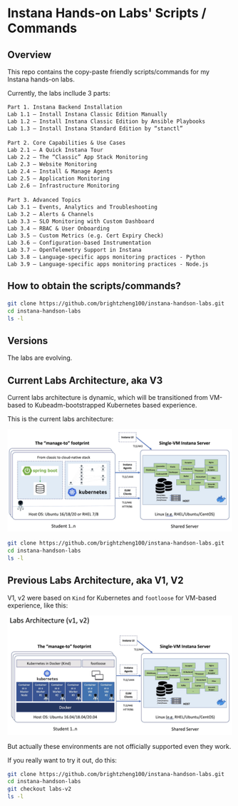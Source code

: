 # Instana Hands-on Labs' Scripts / Commands

## Overview

This repo contains the copy-paste friendly scripts/commands for my Instana hands-on labs.

Currently, the labs incllude 3 parts:

```
Part 1. Instana Backend Installation
Lab 1.1 – Install Instana Classic Edition Manually
Lab 1.2 – Install Instana Classic Edition by Ansible Playbooks
Lab 1.3 – Install Instana Standard Edition by “stanctl”

Part 2. Core Capabilities & Use Cases
Lab 2.1 – A Quick Instana Tour
Lab 2.2 – The “Classic” App Stack Monitoring
Lab 2.3 – Website Monitoring
Lab 2.4 – Install & Manage Agents
Lab 2.5 – Application Monitoring
Lab 2.6 – Infrastructure Monitoring

Part 3. Advanced Topics
Lab 3.1 – Events, Analytics and Troubleshooting
Lab 3.2 – Alerts & Channels
Lab 3.3 – SLO Monitoring with Custom Dashboard
Lab 3.4 – RBAC & User Onboarding
Lab 3.5 – Custom Metrics (e.g. Cert Expiry Check)
Lab 3.6 – Configuration-based Instrumentation
Lab 3.7 – OpenTelemetry Support in Instana
Lab 3.8 – Language-specific apps monitoring practices - Python
Lab 3.9 – Language-specific apps monitoring practices - Node.js
```

## How to obtain the scripts/commands?

```sh
git clone https://github.com/brightzheng100/instana-handson-labs.git
cd instana-handson-labs
ls -l
```

## Versions

The labs are evolving.

## Current Labs Architecture, aka V3

Current labs architecture is dynamic, which will be transitioned from VM-based to Kubeadm-bootstrapped Kubernetes based experience.

This is the current labs architecture:

![Labs Architecture v3](./misc/labs-architecture-v3.jpg)

```sh
git clone https://github.com/brightzheng100/instana-handson-labs.git
cd instana-handson-labs
ls -l
```

## Previous Labs Architecture, aka V1, V2

V1, v2 were based on `Kind` for Kubernetes and `footloose` for VM-based experience, like this:

![Labs Architecture v1, v2](./misc/labs-architecture-v1-2.jpg)

But actually these environments are not officially supported even they work.

If you really want to try it out, do this:

```sh
git clone https://github.com/brightzheng100/instana-handson-labs.git
cd instana-handson-labs
git checkout labs-v2
ls -l
```
